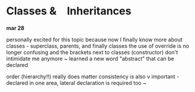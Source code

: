 # Classes &　Inheritances

**mar 28**

personally excited for this topic because now I finally know more about classes - superclass, parents, and finally classes
the use of override is no longer confusing 
and the brackets next to classes (constructor) don't intimidate me anymore ~ 
learned a new word "abstract" that can be declared 

order (hierarchy!!) really does matter 
consistency is also v important - declared in one area, lateral declaration is required too ~
